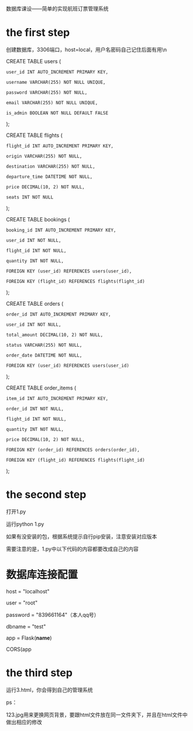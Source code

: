 数据库课设——简单的实现航班订票管理系统

# the first step

   创建数据库，3306端口，host=local，用户名密码自己记住后面有用\n
   
   CREATE TABLE users (
   
    user_id INT AUTO_INCREMENT PRIMARY KEY,
    
    username VARCHAR(255) NOT NULL UNIQUE,
    
    password VARCHAR(255) NOT NULL,
    
    email VARCHAR(255) NOT NULL UNIQUE,
    
    is_admin BOOLEAN NOT NULL DEFAULT FALSE
);

CREATE TABLE flights (
    
    flight_id INT AUTO_INCREMENT PRIMARY KEY,
    
    origin VARCHAR(255) NOT NULL,
    
    destination VARCHAR(255) NOT NULL,
    
    departure_time DATETIME NOT NULL,
    
    price DECIMAL(10, 2) NOT NULL,
    
    seats INT NOT NULL
);

CREATE TABLE bookings (
    
    booking_id INT AUTO_INCREMENT PRIMARY KEY,
    
    user_id INT NOT NULL,
   
    flight_id INT NOT NULL,
    
    quantity INT NOT NULL,
    
    FOREIGN KEY (user_id) REFERENCES users(user_id),
   
    FOREIGN KEY (flight_id) REFERENCES flights(flight_id)
);

CREATE TABLE orders (
    
    order_id INT AUTO_INCREMENT PRIMARY KEY,
   
    user_id INT NOT NULL,
    
    total_amount DECIMAL(10, 2) NOT NULL,
   
    status VARCHAR(255) NOT NULL,
    
    order_date DATETIME NOT NULL,
    
    FOREIGN KEY (user_id) REFERENCES users(user_id)
);

CREATE TABLE order_items (
   
    item_id INT AUTO_INCREMENT PRIMARY KEY,
    
    order_id INT NOT NULL,
    
    flight_id INT NOT NULL,
   
    quantity INT NOT NULL,
   
    price DECIMAL(10, 2) NOT NULL,
   
    FOREIGN KEY (order_id) REFERENCES orders(order_id),
    
    FOREIGN KEY (flight_id) REFERENCES flights(flight_id)
);



   

# the second step
   
   打开1.py
   
   运行python 1.py
   
   如果有没安装的包，根据系统提示自行pip安装，注意安装对应版本

   需要注意的是，1.py中以下代码的内容都要改成自己的内容

   # 数据库连接配置

host = "localhost"

user = "root"

password = "839661164"（本人qq号）

dbname = "test"

app = Flask(__name__)

CORS(app

# the third step

运行3.html，你会得到自己的管理系统

ps：

123.jpg用来更换网页背景，要跟html文件放在同一文件夹下，并且在html文件中做出相应的修改
